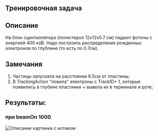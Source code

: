 Тренировочная задача
--------------------------  

## Описание

На блок сцинтиллятора (полистерол 12х12х0.7 см) падают фотоны с энергией 400 кэВ. Надо построить распределение рожденных электронов по глублине (то есть по 0.7см).

## Замечания

1. Частицы запускала на расстоянии 6.5см от пластины;
2. В TrackingAction "ловила" электроны с TrackID> 1, которые появились в глубине пластинки + вывела их в терминале и руте;

## Результаты:
### при beamOn 1000


![Описание картинки с котиком](https://miro.medium.com/proxy/1*YgtCXuRGmPfPg2PogXVCfQ.png)
